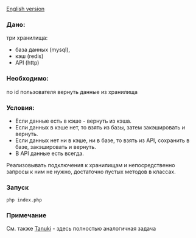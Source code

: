 [English version](README.ENG.md)

### Дано:
три хранилища:
- база данных (mysql),
- кэш (redis)
- API (http)

### Необходимо:
по id пользователя вернуть данные из хранилища

### Условия:
- Если данные есть в кэше - вернуть из кэша.
- Если данных в кэше нет, то взять из базы, затем закэшировать и вернуть.
- Если данных нет ни в кэше, ни в базе, то взять из API, сохранить в базе, закэшировать и вернуть.
- В API данные есть всегда.

Реализовывать подключения к хранилищам и непосредственно запросы к ним не нужно, достаточно пустых методов в классах.

### Запуск
```
php index.php
```

### Примечание
См. также [Tanuki](../Tanuki/README.MD) - здесь полностью аналогичная задача
